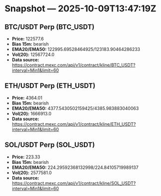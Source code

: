 # Snapshot — 2025-10-09T13:47:19Z

## BTC/USDT Perp (BTC_USDT)
- **Price:** 122577.6
- **Bias 15m:** bearish
- **EMA20/EMA50:** 122995.69528464925/123183.90464286233
- **Vol(20):** 12567724.0
- **Data source:** https://contract.mexc.com/api/v1/contract/kline/BTC_USDT?interval=Min1&limit=60

## ETH/USDT Perp (ETH_USDT)
- **Price:** 4364.01
- **Bias 15m:** bearish
- **EMA20/EMA50:** 4377.5430502159425/4385.983883040063
- **Vol(20):** 1666913.0
- **Data source:** https://contract.mexc.com/api/v1/contract/kline/ETH_USDT?interval=Min1&limit=60

## SOL/USDT Perp (SOL_USDT)
- **Price:** 223.33
- **Bias 15m:** bearish
- **EMA20/EMA50:** 224.29592368132998/224.84105719989137
- **Vol(20):** 2577581.0
- **Data source:** https://contract.mexc.com/api/v1/contract/kline/SOL_USDT?interval=Min1&limit=60
